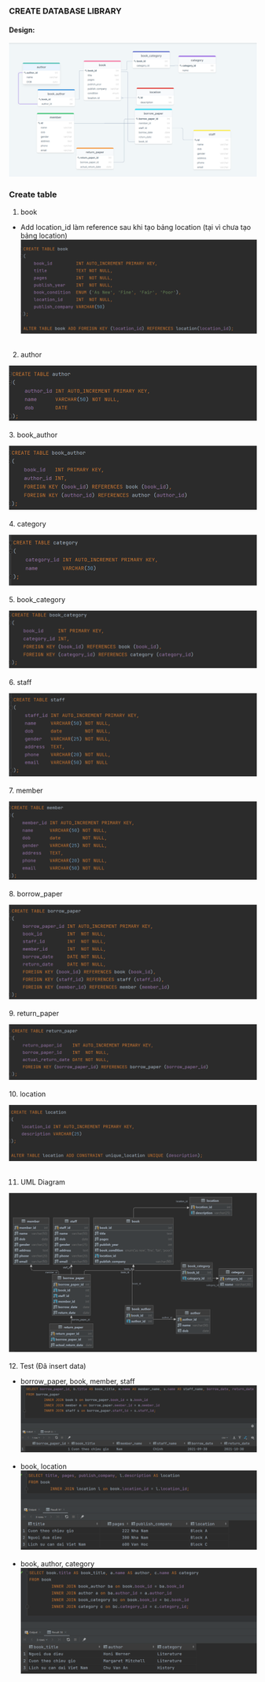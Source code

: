 ### CREATE DATABASE LIBRARY
#### Design:
![blueprint](screenshots/blueprint.png)

### Create table
1. book
- Add location_id làm reference sau khi tạo bảng location (tại vì chưa tạo bảng location)
![book](screenshots/book.png)
</br></br>
2. author

![author](screenshots/author.png)
</br></br>
3. book_author

![book_author](screenshots/book_author.png)
</br></br>
4. category

![category](screenshots/category.png)
</br></br>
5. book_category

![book_cate](screenshots/book_category.png)
</br></br>
6. staff

![staff](screenshots/staff.png)
</br></br>
7. member

![member](screenshots/member.png)
</br></br>
8. borrow_paper

![bp](screenshots/borrow_paper.png)
</br></br>
9. return_paper

![rp](screenshots/return_paper.png)
</br></br>
10. location

![location](screenshots/location.png)
</br></br>

11. UML Diagram

![final-diagram](screenshots/library.png)
</br></br>
12. Test (Đã insert data)
- borrow_paper, book, member, staff
![ex1](screenshots/ex1.png)
  </br></br>
- book, location
![ex1](screenshots/ex2.png)
  </br></br>
- book, author, category
![ex1](screenshots/ex3.png)
